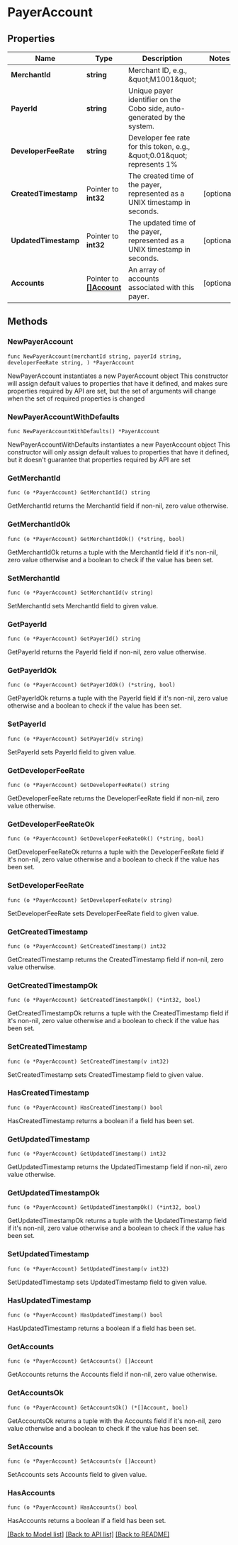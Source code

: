 # PayerAccount

## Properties

Name | Type | Description | Notes
------------ | ------------- | ------------- | -------------
**MerchantId** | **string** | Merchant ID, e.g., \&quot;M1001\&quot; | 
**PayerId** | **string** | Unique payer identifier on the Cobo side, auto-generated by the system.  | 
**DeveloperFeeRate** | **string** | Developer fee rate for this token, e.g., \&quot;0.01\&quot; represents 1% | 
**CreatedTimestamp** | Pointer to **int32** | The created time of the payer, represented as a UNIX timestamp in seconds. | [optional] 
**UpdatedTimestamp** | Pointer to **int32** | The updated time of the payer, represented as a UNIX timestamp in seconds. | [optional] 
**Accounts** | Pointer to [**[]Account**](Account.md) | An array of accounts associated with this payer. | [optional] 

## Methods

### NewPayerAccount

`func NewPayerAccount(merchantId string, payerId string, developerFeeRate string, ) *PayerAccount`

NewPayerAccount instantiates a new PayerAccount object
This constructor will assign default values to properties that have it defined,
and makes sure properties required by API are set, but the set of arguments
will change when the set of required properties is changed

### NewPayerAccountWithDefaults

`func NewPayerAccountWithDefaults() *PayerAccount`

NewPayerAccountWithDefaults instantiates a new PayerAccount object
This constructor will only assign default values to properties that have it defined,
but it doesn't guarantee that properties required by API are set

### GetMerchantId

`func (o *PayerAccount) GetMerchantId() string`

GetMerchantId returns the MerchantId field if non-nil, zero value otherwise.

### GetMerchantIdOk

`func (o *PayerAccount) GetMerchantIdOk() (*string, bool)`

GetMerchantIdOk returns a tuple with the MerchantId field if it's non-nil, zero value otherwise
and a boolean to check if the value has been set.

### SetMerchantId

`func (o *PayerAccount) SetMerchantId(v string)`

SetMerchantId sets MerchantId field to given value.


### GetPayerId

`func (o *PayerAccount) GetPayerId() string`

GetPayerId returns the PayerId field if non-nil, zero value otherwise.

### GetPayerIdOk

`func (o *PayerAccount) GetPayerIdOk() (*string, bool)`

GetPayerIdOk returns a tuple with the PayerId field if it's non-nil, zero value otherwise
and a boolean to check if the value has been set.

### SetPayerId

`func (o *PayerAccount) SetPayerId(v string)`

SetPayerId sets PayerId field to given value.


### GetDeveloperFeeRate

`func (o *PayerAccount) GetDeveloperFeeRate() string`

GetDeveloperFeeRate returns the DeveloperFeeRate field if non-nil, zero value otherwise.

### GetDeveloperFeeRateOk

`func (o *PayerAccount) GetDeveloperFeeRateOk() (*string, bool)`

GetDeveloperFeeRateOk returns a tuple with the DeveloperFeeRate field if it's non-nil, zero value otherwise
and a boolean to check if the value has been set.

### SetDeveloperFeeRate

`func (o *PayerAccount) SetDeveloperFeeRate(v string)`

SetDeveloperFeeRate sets DeveloperFeeRate field to given value.


### GetCreatedTimestamp

`func (o *PayerAccount) GetCreatedTimestamp() int32`

GetCreatedTimestamp returns the CreatedTimestamp field if non-nil, zero value otherwise.

### GetCreatedTimestampOk

`func (o *PayerAccount) GetCreatedTimestampOk() (*int32, bool)`

GetCreatedTimestampOk returns a tuple with the CreatedTimestamp field if it's non-nil, zero value otherwise
and a boolean to check if the value has been set.

### SetCreatedTimestamp

`func (o *PayerAccount) SetCreatedTimestamp(v int32)`

SetCreatedTimestamp sets CreatedTimestamp field to given value.

### HasCreatedTimestamp

`func (o *PayerAccount) HasCreatedTimestamp() bool`

HasCreatedTimestamp returns a boolean if a field has been set.

### GetUpdatedTimestamp

`func (o *PayerAccount) GetUpdatedTimestamp() int32`

GetUpdatedTimestamp returns the UpdatedTimestamp field if non-nil, zero value otherwise.

### GetUpdatedTimestampOk

`func (o *PayerAccount) GetUpdatedTimestampOk() (*int32, bool)`

GetUpdatedTimestampOk returns a tuple with the UpdatedTimestamp field if it's non-nil, zero value otherwise
and a boolean to check if the value has been set.

### SetUpdatedTimestamp

`func (o *PayerAccount) SetUpdatedTimestamp(v int32)`

SetUpdatedTimestamp sets UpdatedTimestamp field to given value.

### HasUpdatedTimestamp

`func (o *PayerAccount) HasUpdatedTimestamp() bool`

HasUpdatedTimestamp returns a boolean if a field has been set.

### GetAccounts

`func (o *PayerAccount) GetAccounts() []Account`

GetAccounts returns the Accounts field if non-nil, zero value otherwise.

### GetAccountsOk

`func (o *PayerAccount) GetAccountsOk() (*[]Account, bool)`

GetAccountsOk returns a tuple with the Accounts field if it's non-nil, zero value otherwise
and a boolean to check if the value has been set.

### SetAccounts

`func (o *PayerAccount) SetAccounts(v []Account)`

SetAccounts sets Accounts field to given value.

### HasAccounts

`func (o *PayerAccount) HasAccounts() bool`

HasAccounts returns a boolean if a field has been set.


[[Back to Model list]](../README.md#documentation-for-models) [[Back to API list]](../README.md#documentation-for-api-endpoints) [[Back to README]](../README.md)


